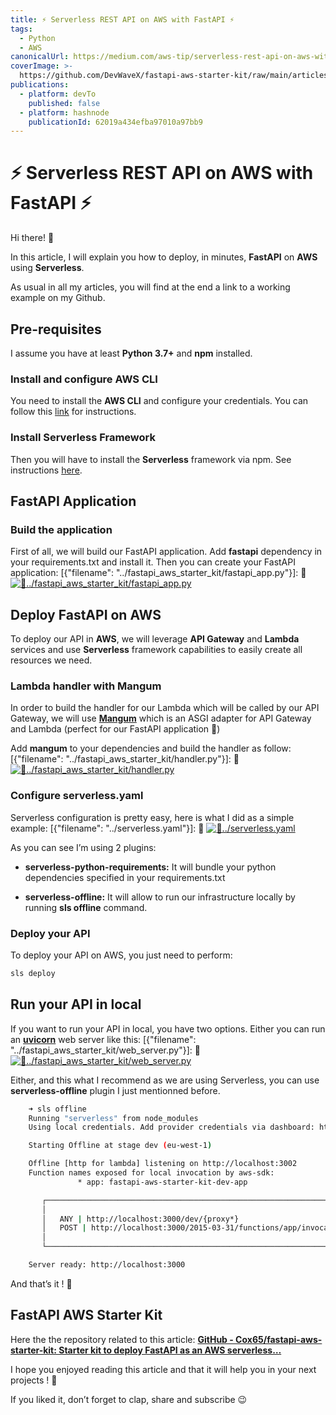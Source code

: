 ```yaml
---
title: ⚡ Serverless REST API on AWS with FastAPI ⚡
tags:
  - Python
  - AWS
canonicalUrl: https://medium.com/aws-tip/serverless-rest-api-on-aws-with-fastapi-bd9de11f925a
coverImage: >-
  https://github.com/DevWaveX/fastapi-aws-starter-kit/raw/main/articles/fastapi-serverless-aws/article/cover.png
publications:
  - platform: devTo
    published: false
  - platform: hashnode
    publicationId: 62019a434efba97010a97bb9
---
```


# ⚡ Serverless REST API on AWS with FastAPI ⚡

Hi there! 👊

In this article, I will explain you how to deploy, in minutes, **FastAPI** on **AWS** using **Serverless**.

As usual in all my articles, you will find at the end a link to a working example on my Github.

## Pre-requisites

I assume you have at least **Python 3.7+** and **npm** installed.

### Install and configure AWS CLI

You need to install the **AWS CLI** and configure your credentials. You can follow this [link](https://docs.aws.amazon.com/cli/latest/userguide/cli-chap-configure.html) for instructions.

### Install Serverless Framework

Then you will have to install the **Serverless** framework via npm. See instructions [here](https://www.serverless.com/framework/docs/getting-started#via-npm).

## FastAPI Application

### Build the application

First of all, we will build our FastAPI application. Add **fastapi** dependency in your requirements.txt and install it.
Then you can create your FastAPI application:
[{"filename": "../fastapi_aws_starter_kit/fastapi_app.py"}]: 🎨
<a href="https://github.com/DevWaveX/fastapi-aws-starter-kit/blob/main/fastapi_aws_starter_kit/fastapi_app.py" target="_blank">![🎨../fastapi_aws_starter_kit/fastapi_app.py](https://github.com/DevWaveX/fastapi-aws-starter-kit/raw/main/article/carbon/rJ4aksZJYBCa5iaw4fBQ6R/fastapi_app.py.png)</a>

## Deploy FastAPI on AWS

To deploy our API in **AWS**, we will leverage **API Gateway** and **Lambda** services and use **Serverless** framework capabilities to easily create all resources we need.

### Lambda handler with Mangum

In order to build the handler for our Lambda which will be called by our API Gateway, we will use [**Mangum**](https://github.com/jordaneremieff/mangum) which is an ASGI adapter for API Gateway and Lambda (perfect for our FastAPI application 🍾)

Add **mangum** to your dependencies and build the handler as follow:
[{"filename": "../fastapi_aws_starter_kit/handler.py"}]: 🎨
<a href="https://github.com/DevWaveX/fastapi-aws-starter-kit/blob/main/fastapi_aws_starter_kit/handler.py" target="_blank">![🎨../fastapi_aws_starter_kit/handler.py](https://github.com/DevWaveX/fastapi-aws-starter-kit/raw/main/article/carbon/jztwxJAPjYRQs2EymEpYWH/handler.py.png)</a>

### Configure serverless.yaml

Serverless configuration is pretty easy, here is what I did as a simple example:
[{"filename": "../serverless.yaml"}]: 🎨
<a href="https://github.com/DevWaveX/fastapi-aws-starter-kit/blob/main/serverless.yaml" target="_blank">![🎨../serverless.yaml](https://github.com/DevWaveX/fastapi-aws-starter-kit/raw/main/article/carbon/tFbeeDNkLxFKC92zuz1Tsv/serverless.yaml.png)</a>

As you can see I’m using 2 plugins:

- **serverless-python-requirements:** It will bundle your python dependencies specified in your requirements.txt

- **serverless-offline:** It will allow to run our infrastructure locally by running **sls offline** command.

### Deploy your API

To deploy your API on AWS, you just need to perform:

```sh
sls deploy
```

## Run your API in local

If you want to run your API in local, you have two options.
Either you can run an [**uvicorn**](https://www.uvicorn.org/) web server like this:
[{"filename": "../fastapi_aws_starter_kit/web_server.py"}]: 🎨
<a href="https://github.com/DevWaveX/fastapi-aws-starter-kit/blob/main/fastapi_aws_starter_kit/web_server.py" target="_blank">![🎨../fastapi_aws_starter_kit/web_server.py](https://github.com/DevWaveX/fastapi-aws-starter-kit/raw/main/article/carbon/77TUvpNML39LNxTCw4JdXs/web_server.py.png)</a>

Either, and this what I recommend as we are using Serverless, you can use **serverless-offline** plugin I just mentionned before.

```sh
    ➜ sls offline
    Running "serverless" from node_modules
    Using local credentials. Add provider credentials via dashboard: https://app.serverless.com//providers

    Starting Offline at stage dev (eu-west-1)

    Offline [http for lambda] listening on http://localhost:3002
    Function names exposed for local invocation by aws-sdk:
               * app: fastapi-aws-starter-kit-dev-app

       ┌───────────────────────────────────────────────────────────────────────┐
       │                                                                       │
       │   ANY | http://localhost:3000/dev/{proxy*}                            │
       │   POST | http://localhost:3000/2015-03-31/functions/app/invocations   │
       │                                                                       │
       └───────────────────────────────────────────────────────────────────────┘

    Server ready: http://localhost:3000
```

And that’s it ! 🚀

## FastAPI AWS Starter Kit

Here the the repository related to this article:
[**GitHub - Cox65/fastapi-aws-starter-kit: Starter kit to deploy FastAPI as an AWS serverless…**](https://github.com/Cox65/fastapi-aws-starter-kit)

I hope you enjoyed reading this article and that it will help you in your next projects ! 🤘

If you liked it, don’t forget to clap, share and subscribe 😉
